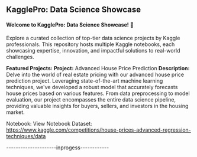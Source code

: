 ## KagglePro: Data Science Showcase
#### Welcome to KagglePro: Data Science Showcase! 🌟

Explore a curated collection of top-tier data science projects by Kaggle professionals. This repository hosts multiple Kaggle notebooks, each showcasing expertise, innovation, and impactful solutions to real-world challenges.

**Featured Projects:**
**Project:** Advanced House Price Prediction
**Description:**
Delve into the world of real estate pricing with our advanced house price prediction project. Leveraging state-of-the-art machine learning techniques, we've developed a robust model that accurately forecasts house prices based on various features. From data preprocessing to model evaluation, our project encompasses the entire data science pipeline, providing valuable insights for buyers, sellers, and investors in the housing market.

Notebook: View Notebook
Dataset: https://www.kaggle.com/competitions/house-prices-advanced-regression-techniques/data



  ---------------------inprogess------------
